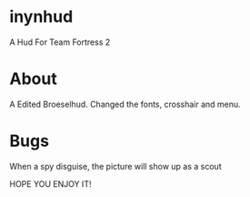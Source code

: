 inynhud
=======

A Hud For Team Fortress 2


About
======
A Edited Broeselhud. Changed the fonts, crosshair and menu.


Bugs
======

When a spy disguise, the picture will show up as a scout 




HOPE YOU ENJOY IT!

